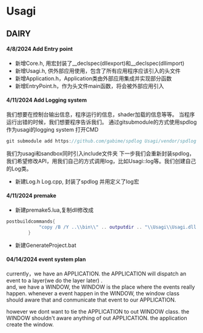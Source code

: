 # Usagi
## DAIRY
#### 4/8/2024 Add Entry point 
* 新增Core.h, 用宏封装了__declspec(dllexport)和__declspec(dllimport)
* 新增Usagi.h, 供外部应用使用，包含了所有应用程序应该引入的头文件
* 新增Application.h，Application类由外部应用集成并实现部分函数
* 新增EntryPoint.h，作为头文件main函数，将会被外部应用引入

####  4/11/2024 Add Logging system
我们想要在控制台输出信息，程序运行的信息，shader加载的信息等等。
当程序运行出错的时候，我们想要程序告诉我们。
通过gitsubmodule的方式使用spdlog作为usagi的logging system
打开CMD
```C++
git submodule add https://github.com/gabime/spdlog Usagi/vendor/spdlog
```
我们为usagi和sandbox同时引入include文件夹
下一步我们会重新封装spdlog，我们希望修改API，用我们自己的方式调用log，比如Usagi::log等。我们创建自己的Log类。

* 新建Log.h Log.cpp, 封装了spdlog 并用定义了log宏

#### 4/11/2024 premake
* 新建premake5.lua,复制dll修改成
```lua
postbuildcommands{
            "copy /B /Y ..\\bin\\" .. outputdir .. "\\Usagi\\Usagi.dll ..\\bin\\" .. outputdir .. "\\Sandbox\\ > nul"
        }
```
* 新建GenerateProject.bat

#### 04/14/2024 event system plan
currently，we have an APPLICATION. the APPLICATION will dispatch an event to a layer(we do the layer later) .  
and, we have a WINDOW, the WINDOW is the place where the events really happen. whenever a event happen in the WINDOW, the window class should aware that and conmunicate that event to our APPLICATION.

however we dont want to tie the APPLICATION to out WINDOW class. the WINDOW shouldn't aware anything of out APPLICATION.
the application create the window. 